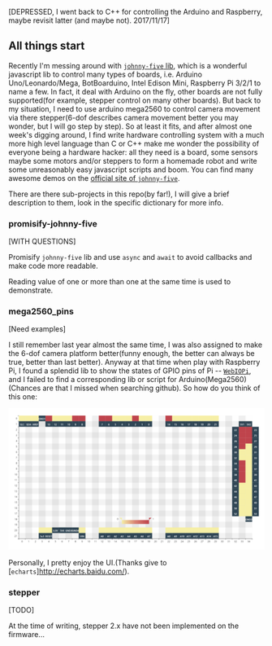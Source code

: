[DEPRESSED, I went back to C++ for controlling the Arduino and Raspberry, maybe revisit latter (and maybe not). 2017/11/17]

## All things start

Recently I'm messing around with [`johnny-five` lib](https://github.com/rwaldron/johnny-five), which is a wonderful javascript lib to control many types of boards, i.e. Arduino Uno/Leonardo/Mega, BotBoarduino, Intel Edison Mini, Raspberry Pi 3/2/1 to name a few. In fact, it deal with Arduino on the fly, other boards are not fully supported(for example, stepper control on many other boards). But back to my situation, I need to use arduino mega2560 to control camera movement via there stepper(6-dof describes camera movement better you may wonder, but I will go step by step). So at least it fits, and after almost one week's digging around, I find write hardware controlling system with a much more high level language than C or C++ make me wonder the possibility of everyone being a hardware hacker: all they need is a board, some sensors maybe some motors and/or steppers to form a homemade robot and write some unreasonably easy javascript scripts and boom. You can find many awesome demos on the [official site of `johnny-five`](http://johnny-five.io/articles/).

There are there sub-projects in this repo(by far!), I will give a brief description to them, look in the specific dictionary for more info.

### promisify-johnny-five

[WITH QUESTIONS]

Promisify `johnny-five` lib and use `async` and `await` to avoid callbacks and make code more readable.

Reading value of one or more than one at the same time is used to demonstrate.

### mega2560_pins

[Need examples]

I still remember last year almost the same time, I was also assigned to make the 6-dof camera platform better(funny enough, the better can always be true, better than last better). Anyway at that time when play with Raspberry Pi, I found a splendid lib to show the states of GPIO pins of Pi -- [`WebIOPi`](http://webiopi.trouch.com/), and I failed to find a corresponding lib or script for Arduino(Mega2560)(Chances are that I missed when searching github). So how do you think of this one:

![mega2560_pins](pics/mega2560_pins.png)

Personally, I pretty enjoy the UI.(Thanks give to [`echarts`]http://echarts.baidu.com/).

### stepper

[TODO]

At the time of writing, stepper 2.x have not been implemented on the firmware...

